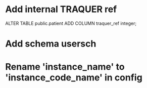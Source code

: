 # Add internal TRAQUER ref
ALTER TABLE public.patient
    ADD COLUMN traquer_ref integer;

# Add schema usersch

# Rename 'instance_name' to 'instance_code_name' in config
